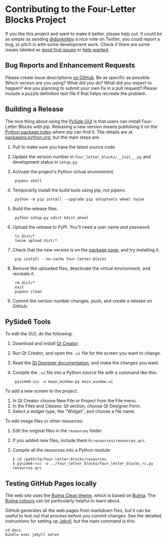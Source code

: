 # Contributing to the Four-Letter Blocks Project
If you like this project and want to make it better, please help out. It could
be as simple as sending [@donkirkby] a nice note on Twitter, you could report a
bug, or pitch in with some development work. Check if there are some issues
labeled as [good first issues] or [help wanted].

[@donkirkby]: https://twitter.com/donkirkby
[good first issues]: https://github.com/donkirkby/four-letter-blocks/labels/good%20first%20issue
[help wanted]: https://github.com/donkirkby/four-letter-blocks/labels/help%20wanted

## Bug Reports and Enhancement Requests
Please create issue descriptions [on GitHub][issues]. Be as specific as possible.
Which version are you using? What did you do? What did you expect to happen? Are
you planning to submit your own fix in a pull request? Please include a puzzle
definition text file if that helps recreate the problem.

[issues]: https://github.com/donkirkby/four-letter-blocks/issues?state=open

## Building a Release
The nice thing about using the [PySide GUI] is that users can install
Four-Letter Blocks with pip. Releasing a new version means publishing it on the
[Python package index] where pip can find it. The details are at
[packaging.python.org], but the main steps are:

1. Pull to make sure you have the latest source code.
2. Update the version number in `four_letter_blocks/__init__.py` and
   development status in `setup.py`.
3. Activate the project's Python virtual environment.

        pipenv shell

4. Temporarily install the build tools using pip, not pipenv.

        python -m pip install --upgrade pip setuptools wheel twine

5. Build the release files.

        python setup.py sdist bdist_wheel

6. Upload the release to PyPI. You'll need a user name and password.

        ls dist/*
        twine upload dist/*

7. Check that the new version is on the [package page], and try installing it.

        pip install --no-cache four-letter-blocks

8. Remove the uploaded files, deactivate the virtual environment, and recreate
   it.

        rm dist/*
        exit
        pipenv clean

9. Commit the version number changes, push, and create a release on GitHub.

[packaging.python.org]: https://packaging.python.org/tutorials/packaging-projects/
[package page]: https://pypi.org/project/four-letter-blocks/
[PySide GUI]: https://wiki.qt.io/Qt_for_Python
[Python package index]: https://pypi.org/

## PySide6 Tools
To edit the GUI, do the following:

1. Download and install [Qt Creator].
2. Run Qt Creator, and open the `.ui` file for the screen you want to change.
3. Read the [Qt Designer documentation], and make the changes you want.
4. Compile the `.ui` file into a Python source file with a command like this:

        pyside6-uic -o main_window.py main_window.ui

To add a new screen to the project:

1. In Qt Creator choose New File or Project from the File menu.
2. In the Files and Classes: Qt section, choose Qt Designer Form.
3. Select a widget type, like "Widget", and choose a file name.

To edit image files or other resources:

1. Edit the original files in the `resources` folder.
2. If you added new files, include them in `resources/resources.qrc`.
3. Compile all the resources into a Python module:

       $ cd /path/to/four-letter-blocks/resources
       $ pyside6-rcc -o ../four_letter_blocks/four_letter_blocks_rc.py resources.qrc

[Qt Creator]: https://www.qt.io/download-qt-installer
[Qt Designer documentation]: https://doc.qt.io/qt-5/designer-quick-start.html

## Testing GitHub Pages locally
The web site uses the [Bulma Clean theme], which is based on [Bulma]. The
[Bulma colours] can be particularly helpful to learn about.

GitHub generates all the web pages from markdown files, but it can be useful to
test out that process before you commit changes. See the detailed instructions
for setting up [Jekyll], but the main command is this:

    cd docs
    bundle exec jekyll serve

[Bulma Clean theme]: https://github.com/chrisrhymes/bulma-clean-theme
[Bulma]: https://bulma.io/documentation/
[Bulma colours]: https://bulma.io/documentation/overview/colors/
[Jekyll]: https://help.github.com/en/github/working-with-github-pages/testing-your-github-pages-site-locally-with-jekyll
